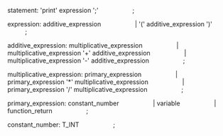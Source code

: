 statement: 'print' expression ';'
&ensp; &ensp; &ensp; &ensp; &ensp; &ensp; &ensp;;

expression: additive_expression
&ensp; &ensp; &ensp; &ensp; &ensp; &ensp; &ensp;| '(' additive_expression ')'
&ensp; &ensp; &ensp; &ensp; &ensp; &ensp; &ensp;;

additive_expression: multiplicative_expression
&ensp; &ensp; &ensp; &ensp; &ensp; &ensp; &ensp;| multiplicative_expression '+' additive_expression
&ensp; &ensp; &ensp; &ensp; &ensp; &ensp; &ensp;| multiplicative_expression '-' additive_expression
&ensp; &ensp; &ensp; &ensp; &ensp; &ensp; &ensp;;

multiplicative_expression: primary_expression
&ensp; &ensp; &ensp; &ensp; &ensp; &ensp; &ensp;| primary_expression '*' multiplicative_expression
&ensp; &ensp; &ensp; &ensp; &ensp; &ensp; &ensp;| primary_expression '/' multiplicative_expression
&ensp; &ensp; &ensp; &ensp; &ensp; &ensp; &ensp;;

primary_expression: constant_number
&ensp; &ensp; &ensp; &ensp; &ensp; &ensp; &ensp;| variable
&ensp; &ensp; &ensp; &ensp; &ensp; &ensp; &ensp;| function_return
&ensp; &ensp; &ensp; &ensp; &ensp; &ensp; &ensp;;

constant_number:  T_INT
&ensp; &ensp; &ensp; &ensp; &ensp; &ensp; &ensp;;